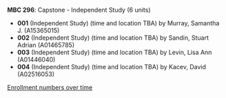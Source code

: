 **MBC 296**: Capstone - Independent Study (6 units)

- **001** (Independent Study) (time and location TBA) by Murray, Samantha J. (A15365015)
- **002** (Independent Study) (time and location TBA) by Sandin, Stuart Adrian (A01465785)
- **003** (Independent Study) (time and location TBA) by Levin, Lisa Ann (A01446040)
- **004** (Independent Study) (time and location TBA) by Kacev, David (A02516053)

[Enrollment numbers over time](./MBC296.tsv)
